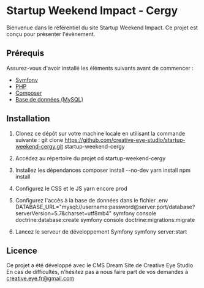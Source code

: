 # Startup Weekend Impact - Cergy

Bienvenue dans le référentiel du site Startup Weekend Impact. Ce projet est conçu pour présenter l'évènement.


## Prérequis

Assurez-vous d'avoir installé les éléments suivants avant de commencer :

- [Symfony](https://symfony.com/download)
- [PHP](https://www.php.net/)
- [Composer](https://getcomposer.org/)
- [Base de données (MySQL)](https://www.symfony.com/doc/current/doctrine.html#installing-doctrine)


## Installation

1. Clonez ce dépôt sur votre machine locale en utilisant la commande suivante :
    git clone https://github.com/creative-eye-studio/startup-weekend-cergy.git startup-weekend-cergy

2. Accédez au répertoire du projet
    cd startup-weekend-cergy

3. Installez les dépendances
    composer install --no-dev
    yarn install
    npm install

4. Configurez le CSS et le JS
    yarn encore prod

5. Configurez l'accès à la base de données dans le fichier .env
    DATABASE_URL="mysql://username:password@server:port/database?serverVersion=5.7&charset=utf8mb4"
    symfony console doctrine:database:create
    symfony console doctrine:migrations:migrate

6. Lancez le serveur de développement Symfony
    symfony server:start


## Licence
Ce projet a été développé avec le CMS Dream Site de Creative Eye Studio
En cas de difficultés, n'hésitez pas à nous faire part de vos demandes à creative.eye.fr@gmail.com
